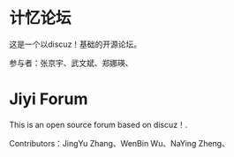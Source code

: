 # 计忆论坛

这是一个以discuz！基础的开源论坛。

参与者：张京宇、武文斌、郑娜瑛、

# Jiyi Forum

This is an open source forum based on discuz！.

Contributors：JingYu Zhang、WenBin Wu、NaYing Zheng、